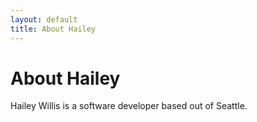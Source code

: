 ```yaml
---
layout: default
title: About Hailey
---
```


<div class="post">
	<h1 class="pageTitle">About Hailey</h1>
	<p class="intro">Hailey Willis is a software developer based out of Seattle.</p>
</div>
